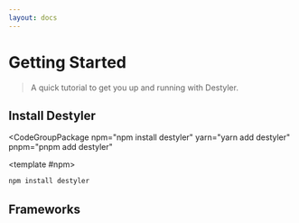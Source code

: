 ```yaml
---
layout: docs
---
```


# Getting Started

> A quick tutorial to get you up and running with Destyler.

## Install Destyler

<CodeGroupPackage
  npm="npm install destyler"
  yarn="yarn add destyler"
  pnpm="pnpm add destyler"
>
  <template #npm>

  ```bash
  npm install destyler
  ```

  </template>
  <template #yarn>

  ```bash
  yarn add destyler
  ```

  </template>
  <template #pnpm>

  ```bash
  pnpm add destyler
  ```

  </template>
</CodeGroupPackage>

## Frameworks

<div class="grid sm:grid-cols-2 gap-2 mt-4 sm:gap-6">
  <FrameworkCard link="/guide/vue" dark-icon="vscode-icons:file-type-vue" title="Vue" />
  <FrameworkCard dark-icon="vscode-icons:file-type-nuxt" title="Nuxt" />
  <FrameworkCard dark-icon="vscode-icons:file-type-astro" light-icon="vscode-icons:file-type-light-astro" title="Astro" />
  <FrameworkCard dark-icon="vscode-icons:file-type-js" title="Browser" />
  <FrameworkCard dark-icon="logos:electron" title="Electron" />
  <FrameworkCard dark-icon="simple-icons:nativescript" title="NativeScript" />
</div>
